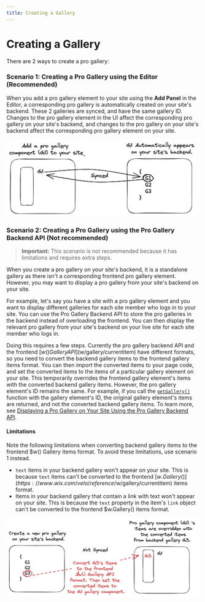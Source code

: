 ```yaml
---
title: Creating a Gallery
---
```


# Creating a Gallery

There are 2 ways to create a pro gallery:


### Scenario 1: Creating a Pro Gallery using the Editor (Recommended)

When you add a pro gallery element to your site using the **Add Panel** in the Editor, a corresponding pro gallery is automatically created on your site's backend. These 2 galleries are synced, and have the same gallery ID. Changes to the pro gallery element in the UI affect the corresponding pro gallery on your site's backend, and changes to the pro gallery on your site's backend affect the corresponding pro gallery element on your site. 

![Diagram1](diagram1.png)


### Scenario 2: Creating a Pro Gallery using the Pro Gallery Backend API (Not recommended)

<blockquote class="important">

__Important:__
 This scenario is not recommended because it has limitations and requires extra steps.
 
</blockquote>  

When you create a pro gallery on your site's backend, it is a standalone gallery as there isn't a corresponding frontend pro gallery element. However, you may want to display a pro gallery from your site's backend on your site. 

For example, let's say you have a site with a pro gallery element and you want to display different galleries for each site member who logs in to your site. You can use the Pro Gallery Backend API to store the pro galleries in the backend instead of overloading the frontend. You can then display the relevant pro gallery from your site's backend on your live site for each site member who logs in. 

Doing this requires a few steps. Currently the pro gallery backend API and the frontend [$w() Gallery API]($w/gallery/currentitem) have different formats, so you need to convert the backend gallery items to the frontend gallery items format. You can then import the converted items to your page code, and set the converted items to the items of a particular gallery element on your site. This temporarily overrides the frontend gallery element's items with the converted backend gallery items. However, the pro gallery element's ID remains the same. For example, if you call the [`getGallery()`](wix-pro-gallery-backend/progallery/getGallery) function with the gallery element's ID, the original gallery element's items are returned, and not the converted backend gallery items. To learn more, see [Displaying a Pro Gallery on Your Site Using the Pro Gallery Backend API](wix-pro-gallery-backend/tutorial:-display-a-pro-gallery-on-your-site). 

#### Limitations

Note the following limitations when converting backend gallery items to the frontend $w() Gallery items format. To avoid these limitations, use scenario 1 instead.
+ `text` items in your backend gallery won't appear on your site. This is because `text` items can't be converted to the frontend [$w.Gallery()](https://www.wix.com/velo/reference/$w/gallery/currentitem) items format. 
+ Items in your backend gallery that contain a link with text won't appear on your site. This is because the `text` property in the item's `link` object can't be converted to the frontend $w.Gallery() items format. 

![Diagram2](diagram2.png)

